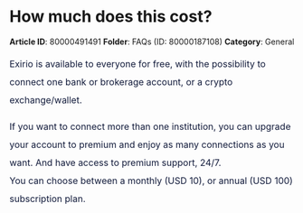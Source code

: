 # How much does this cost?

**Article ID**: 80000491491
**Folder**: FAQs (ID: 80000187108)
**Category**: General

<p style="margin-left: 0in; font-size: 15px; font-family: margin-bottom: 8pt; line-height: 200%;"><span dir="ltr" style="font-size: 16px; line-height: 200%; color: rgb(19, 28, 60);">Exirio is available to everyone for free, with the possibility to connect one bank or brokerage account, or a crypto exchange/wallet. </span></p><p style="margin-left: 0in; font-size: 15px; font-family: margin-bottom: 8pt; line-height: 200%;"><span dir="ltr" style="font-size: 16px; line-height: 200%; color: rgb(19, 28, 60);">If you want to connect more than one institution, you can upgrade your account to premium and enjoy as many connections as you want. And have access to premium support, 24/7. </span><br><span dir="ltr" style="font-size: 16px; line-height: 200%; color: rgb(19, 28, 60);">You can choose between a monthly (USD 10), or annual (USD 100) subscription plan. </span></p><p dir="ltr"><br></p>